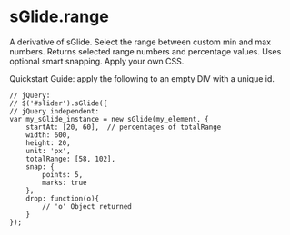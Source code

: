 sGlide.range
============

A derivative of sGlide. Select the range between custom min and max numbers. Returns selected range numbers and percentage values. Uses optional smart snapping. Apply your own CSS.

Quickstart Guide: apply the following to an empty DIV with a unique id.

	// jQuery:
	// $('#slider').sGlide({
	// jQuery independent:
	var my_sGlide_instance = new sGlide(my_element, {
		startAt: [20, 60],	// percentages of totalRange
		width: 600,
		height: 20,
		unit: 'px',
		totalRange: [58, 102],
		snap: {
			points: 5,
			marks: true
		},
		drop: function(o){
			// 'o' Object returned
		}
	});